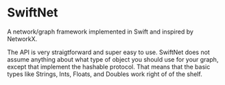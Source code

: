 SwiftNet
========

A network/graph framework implemented in Swift and inspired by NetworkX.

The API is very straigtforward and super easy to use. SwiftNet does not assume anything about what type of object you should use for your graph, except that implement the hashable protocol. That means that the basic types like Strings, Ints, Floats, and Doubles work right of of the shelf.
